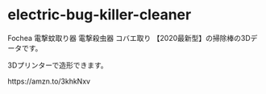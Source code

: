# electric-bug-killer-cleaner

<p>Fochea 電撃蚊取り器 電撃殺虫器 コバエ取り 【2020最新型】の掃除棒の3Dデータです。</p>
<p>3Dプリンターで造形できます。</p>
https://amzn.to/3khkNxv
